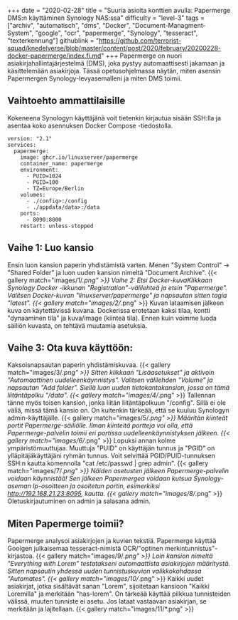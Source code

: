 +++
date = "2020-02-28"
title = "Suuria asioita konttien avulla: Papermerge DMS:n käyttäminen Synology NAS:ssa"
difficulty = "level-3"
tags = ["archiv", "automatisch", "dms", "Docker", "Document-Managment-System", "google", "ocr", "papermerge", "Synology", "tesseract", "texterkennung"]
githublink = "https://github.com/terrorist-squad/knedelverse/blob/master/content/post/2020/february/20200228-docker-papermerge/index.fi.md"
+++
Papermerge on nuori asiakirjahallintajärjestelmä (DMS), joka pystyy automaattisesti jakamaan ja käsittelemään asiakirjoja. Tässä opetusohjelmassa näytän, miten asensin Papermergen Synology-levyasemalleni ja miten DMS toimii.
## Vaihtoehto ammattilaisille
Kokeneena Synologyn käyttäjänä voit tietenkin kirjautua sisään SSH:lla ja asentaa koko asennuksen Docker Compose -tiedostolla.
```
version: "2.1"
services:
  papermerge:
    image: ghcr.io/linuxserver/papermerge
    container_name: papermerge
    environment:
      - PUID=1024
      - PGID=100
      - TZ=Europe/Berlin
    volumes:
      - ./config>:/config
      - ./appdata/data>:/data
    ports:
      - 8090:8000
    restart: unless-stopped

```

## Vaihe 1: Luo kansio
Ensin luon kansion paperin yhdistämistä varten. Menen "System Control" -> "Shared Folder" ja luon uuden kansion nimeltä "Document Archive".
{{< gallery match="images/1/*.png" >}}
Vaihe 2: Etsi Docker-kuvaKlikkaan Synology Docker -ikkunan "Registration"-välilehteä ja etsin "Papermerge". Valitsen Docker-kuvan "linuxserver/papermerge" ja napsautan sitten tagia "latest".
{{< gallery match="images/2/*.png" >}}
Kuvan lataamisen jälkeen kuva on käytettävissä kuvana. Dockerissa erotetaan kaksi tilaa, kontti "dynaaminen tila" ja kuva/image (kiinteä tila). Ennen kuin voimme luoda säiliön kuvasta, on tehtävä muutamia asetuksia.
## Vaihe 3: Ota kuva käyttöön:
Kaksoisnapsautan paperin yhdistämiskuvaa.
{{< gallery match="images/3/*.png" >}}
Sitten klikkaan "Lisäasetukset" ja aktivoin "Automaattinen uudelleenkäynnistys". Valitsen välilehden "Volume" ja napsautan "Add folder". Siellä luon uuden tietokantakansion, jossa on tämä liitäntäpolku "/data".
{{< gallery match="images/4/*.png" >}}
Tallennan tänne myös toisen kansion, jonka liitän liitäntäpolkuun "/config". Sillä ei ole väliä, missä tämä kansio on. On kuitenkin tärkeää, että se kuuluu Synologyn admin-käyttäjälle.
{{< gallery match="images/5/*.png" >}}
Määritän kiinteät portit Papermerge-säiliölle. Ilman kiinteitä portteja voi olla, että Papermerge-palvelin toimii eri portissa uudelleenkäynnistyksen jälkeen.
{{< gallery match="images/6/*.png" >}}
Lopuksi annan kolme ympäristömuuttujaa. Muuttuja "PUID" on käyttäjän tunnus ja "PGID" on ylläpitäjäkäyttäjäni ryhmän tunnus. Voit selvittää PGID/PUID-tunnuksen SSH:n kautta komennolla "cat /etc/passwd | grep admin".
{{< gallery match="images/7/*.png" >}}
Näiden asetusten jälkeen Papermerge-palvelin voidaan käynnistää! Sen jälkeen Papermergea voidaan kutsua Synology-aseman Ip-osoitteen ja osoitetun portin, esimerkiksi http://192.168.21.23:8095, kautta.
{{< gallery match="images/8/*.png" >}}
Oletuskirjautuminen on admin ja salasana admin.
## Miten Papermerge toimii?
Papermerge analysoi asiakirjojen ja kuvien tekstiä. Papermerge käyttää Goolgen julkaisemaa tesseract-nimistä OCR/"optinen merkintunnistus"-kirjastoa.
{{< gallery match="images/9/*.png" >}}
Loin kansion nimeltä "Everything with Lorem" testatakseni automaattista asiakirjojen määritystä. Sitten napsautin yhdessä uuden tunnistuskuvion valikkokohdassa "Automates".
{{< gallery match="images/10/*.png" >}}
Kaikki uudet asiakirjat, jotka sisältävät sanan "Lorem", sijoitetaan kansioon "Kaikki Loremilla" ja merkitään "has-lorem". On tärkeää käyttää pilkkua tunnisteiden välissä, muuten tunniste ei asetu. Jos lataat vastaavan asiakirjan, se merkitään ja lajitellaan.
{{< gallery match="images/11/*.png" >}}